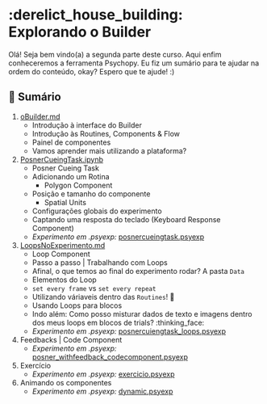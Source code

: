 # :derelict_house_building: Explorando o Builder
Olá! Seja bem vindo(a) a segunda parte deste curso. Aqui enfim conheceremos a ferramenta Psychopy. Eu fiz um sumário para te ajudar na ordem do conteúdo, okay? Espero que te ajude! :)

## :blue_heart: Sumário
1. [oBuilder.md](1.oBuilder.md) <br>
    - Introdução à interface do Builder 
    - Introdução às Routines, Components & Flow
    - Painel de componentes
    - Vamos aprender mais utilizando a plataforma?
2. [PosnerCueingTask.ipynb](2.PosnerCueingTask.ipynb)
    - Posner Cueing Task
    - Adicionando um Rotina
        - Polygon Component
    - Posição e tamanho do componente
        - Spatial Units
    - Configurações globais do experimento
    - Captando uma resposta do teclado (Keyboard Response Component)
    - *Experimento em .psyexp:* [posnercueingtask.psyexp](experimentos/posnercueingtask.psyexp)
3. [LoopsNoExperimento.md](3.LoopsNoExperimento.md)
    - Loop Component
    - Passo a passo | Trabalhando com Loops 
    - Afinal, o que temos ao final do experimento rodar? A pasta `Data`
    - Elementos do Loop
    - `set every frame` vs `set every repeat`
    - Utilizando váriaveis dentro das `Routines`! :exploding_head: 
    - Usando Loops para blocos
    - Indo além: Como posso misturar dados de texto e imagens dentro dos meus loops em blocos de trials? :thinking_face:
    - *Experimento em .psyexp:* [posnercuiengtask_loops.psyexp](experimentos/posnercuiengtask_loops.psyexp)
4. Feedbacks | Code Component
    - *Experimento em .psyexp:* [posner_withfeedback_codecomponent.psyexp](experimentos/posner_withfeedback_codecomponent.psyexp)
5. Exercício 
    - *Experimento em .psyexp:* [exercicio.psyexp](experimentos/exercicio.psyexp)
6. Animando os componentes
    - *Experimento em .psyexp:* [dynamic.psyexp](experimentos/dynamic.psyexp)
